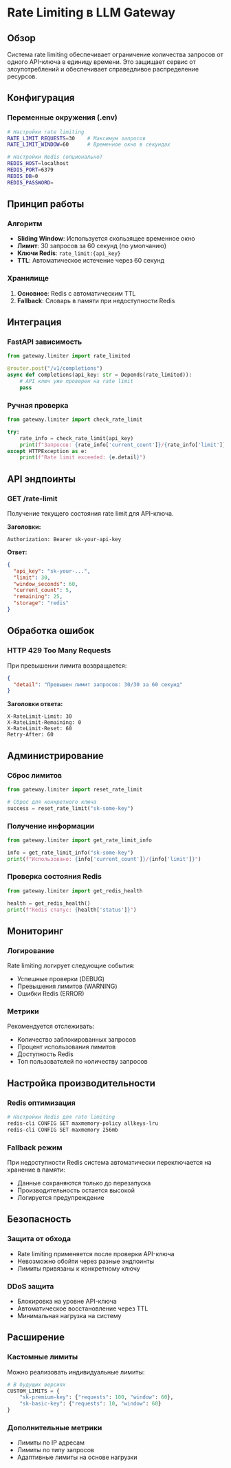 # Rate Limiting в LLM Gateway

## Обзор

Система rate limiting обеспечивает ограничение количества запросов от одного API-ключа в единицу времени. Это защищает сервис от злоупотреблений и обеспечивает справедливое распределение ресурсов.

## Конфигурация

### Переменные окружения (.env)

```bash
# Настройки rate limiting
RATE_LIMIT_REQUESTS=30    # Максимум запросов
RATE_LIMIT_WINDOW=60      # Временное окно в секундах

# Настройки Redis (опционально)
REDIS_HOST=localhost
REDIS_PORT=6379
REDIS_DB=0
REDIS_PASSWORD=
```

## Принцип работы

### Алгоритм
- **Sliding Window**: Используется скользящее временное окно
- **Лимит**: 30 запросов за 60 секунд (по умолчанию)
- **Ключи Redis**: `rate_limit:{api_key}`
- **TTL**: Автоматическое истечение через 60 секунд

### Хранилище
1. **Основное**: Redis с автоматическим TTL
2. **Fallback**: Словарь в памяти при недоступности Redis

## Интеграция

### FastAPI зависимость

```python
from gateway.limiter import rate_limited

@router.post("/v1/completions")
async def completions(api_key: str = Depends(rate_limited)):
    # API ключ уже проверен на rate limit
    pass
```

### Ручная проверка

```python
from gateway.limiter import check_rate_limit

try:
    rate_info = check_rate_limit(api_key)
    print(f"Запросов: {rate_info['current_count']}/{rate_info['limit']}")
except HTTPException as e:
    print(f"Rate limit exceeded: {e.detail}")
```

## API эндпоинты

### GET /rate-limit
Получение текущего состояния rate limit для API-ключа.

**Заголовки:**
```
Authorization: Bearer sk-your-api-key
```

**Ответ:**
```json
{
  "api_key": "sk-your-...",
  "limit": 30,
  "window_seconds": 60,
  "current_count": 5,
  "remaining": 25,
  "storage": "redis"
}
```

## Обработка ошибок

### HTTP 429 Too Many Requests

При превышении лимита возвращается:

```json
{
  "detail": "Превышен лимит запросов: 30/30 за 60 секунд"
}
```

**Заголовки ответа:**
```
X-RateLimit-Limit: 30
X-RateLimit-Remaining: 0
X-RateLimit-Reset: 60
Retry-After: 60
```

## Администрирование

### Сброс лимитов

```python
from gateway.limiter import reset_rate_limit

# Сброс для конкретного ключа
success = reset_rate_limit("sk-some-key")
```

### Получение информации

```python
from gateway.limiter import get_rate_limit_info

info = get_rate_limit_info("sk-some-key")
print(f"Использовано: {info['current_count']}/{info['limit']}")
```

### Проверка состояния Redis

```python
from gateway.limiter import get_redis_health

health = get_redis_health()
print(f"Redis статус: {health['status']}")
```

## Мониторинг

### Логирование

Rate limiting логирует следующие события:
- Успешные проверки (DEBUG)
- Превышения лимитов (WARNING)
- Ошибки Redis (ERROR)

### Метрики

Рекомендуется отслеживать:
- Количество заблокированных запросов
- Процент использования лимитов
- Доступность Redis
- Топ пользователей по количеству запросов

## Настройка производительности

### Redis оптимизация

```bash
# Настройки Redis для rate limiting
redis-cli CONFIG SET maxmemory-policy allkeys-lru
redis-cli CONFIG SET maxmemory 256mb
```

### Fallback режим

При недоступности Redis система автоматически переключается на хранение в памяти:
- Данные сохраняются только до перезапуска
- Производительность остается высокой
- Логируется предупреждение

## Безопасность

### Защита от обхода

- Rate limiting применяется после проверки API-ключа
- Невозможно обойти через разные эндпоинты
- Лимиты привязаны к конкретному ключу

### DDoS защита

- Блокировка на уровне API-ключа
- Автоматическое восстановление через TTL
- Минимальная нагрузка на систему

## Расширение

### Кастомные лимиты

Можно реализовать индивидуальные лимиты:

```python
# В будущих версиях
CUSTOM_LIMITS = {
    "sk-premium-key": {"requests": 100, "window": 60},
    "sk-basic-key": {"requests": 10, "window": 60}
}
```

### Дополнительные метрики

- Лимиты по IP адресам
- Лимиты по типу запросов
- Адаптивные лимиты на основе нагрузки
